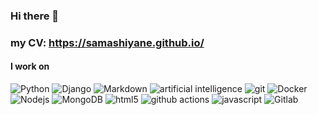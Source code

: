 ### Hi there 👋
### my CV:  https://samashiyane.github.io/
#### I work on
<p>
  
  <img alt="Python" src="https://img.shields.io/badge/-python-306998?logo=python&logoColor=white" />
  <img alt="Django" src="https://img.shields.io/badge/-django-092e20?logo=django&logoColor=white" />
  <img alt="Markdown" src="https://img.shields.io/badge/Machine learning-000?logo=Machine learning&logoColor=white">

  <img alt="artificial intelligence" src="https://img.shields.io/badge/-artificial intelligence-41b883?logo=artificial intelligence.js&logoColor=white" />
  <img alt="git" src="https://img.shields.io/badge/-Git-F05032?logo=git&logoColor=white" />
  <img alt="Docker" src="https://img.shields.io/badge/-Docker-46a2f1?logo=docker&logoColor=white" />
  <img alt="Nodejs" src="https://img.shields.io/badge/-Nodejs-43853d?logo=Node.js&logoColor=white" />
  <img alt="MongoDB" src="https://img.shields.io/badge/-MongoDB-13aa52?logo=mongodb&logoColor=white" />
  <img alt="html5" src="https://img.shields.io/badge/-HTML5-E34F26?logo=html5&logoColor=white" />
  <img alt="github actions" src="https://img.shields.io/badge/-Github_Actions-2088FF?logo=github-actions&logoColor=white" />
  <img alt="javascript" src="https://img.shields.io/badge/-JavaScript-F0DB4F?logo=javascript&logoColor=white" />
  <img alt="Gitlab" src="https://img.shields.io/badge/-Gitlab-000?logo=gitlab&logoColor=61DBFB" />
  
</p>


<!--
**SAMashiyane/SAMashiyane** is a ✨ _special_ ✨ repository because its `README.md` (this file) appears on your GitHub profile.
!/>

Here are some ideas to get you started:

- 🔭 I’m currently working on Django
- 🌱 I’m currently learning React
- 👯 I’m looking to collaborate on methodology software development 
- 💬 Ask me about python 
- 📫 How to reach me: Salio.blue@gmail.com
- 😄 Pronouns: Salio
- ⚡ Fun fact: There are many facts
-->
<!--
<a href="https://github.com/SAMashiyane/PNU_3991_AR/blob/master/CertJS.png"><img src="https://github.com/SAMashiyane/PNU_3991_AR/blob/master/CertJS.png" align="left" height="142" width="200" ></a>
